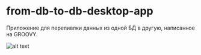 # from-db-to-db-desktop-app


Приложение для переливлки данных из одной БД в другую, написанное на GROOVY.  

![alt text](https://github.com/ezhov-da/from-db-to-db-desktop-app/blob/master/app.png "Application")
